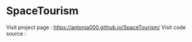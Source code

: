 # SpaceTourism

Visit project page : https://antonia000.github.io/SpaceTourism/
Visit code source :
